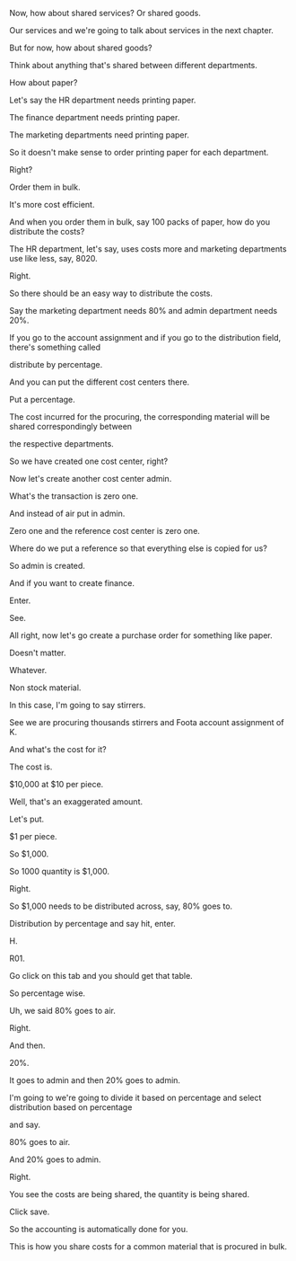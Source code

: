  
Now, how about shared services?
Or shared goods.

Our services and we're going to talk about services in the next chapter.

But for now, how about shared goods?

Think about anything that's shared between different departments.

How about paper?

Let's say the HR department needs printing paper.

The finance department needs printing paper.

The marketing departments need printing paper.

So it doesn't make sense to order printing paper for each department.

Right?

Order them in bulk.

It's more cost efficient.

And when you order them in bulk, say 100 packs of paper, how do you distribute the costs?

The HR department, let's say, uses costs more and marketing departments use like less, say, 8020.

Right.

So there should be an easy way to distribute the costs.

Say the marketing department needs 80% and admin department needs 20%.

If you go to the account assignment and if you go to the distribution field, there's something called

distribute by percentage.

And you can put the different cost centers there.

Put a percentage.

The cost incurred for the procuring, the corresponding material will be shared correspondingly between

the respective departments.

So we have created one cost center, right?

Now let's create another cost center admin.

What's the transaction is zero one.

And instead of air put in admin.

Zero one and the reference cost center is zero one.

Where do we put a reference so that everything else is copied for us?

So admin is created.

And if you want to create finance.

Enter.

See.

All right, now let's go create a purchase order for something like paper.

Doesn't matter.

Whatever.

Non stock material.

In this case, I'm going to say stirrers.

See we are procuring thousands stirrers and Foota account assignment of K.

And what's the cost for it?

The cost is.

$10,000 at $10 per piece.

Well, that's an exaggerated amount.

Let's put.

$1 per piece.

So $1,000.

So 1000 quantity is $1,000.

Right.

So $1,000 needs to be distributed across, say, 80% goes to.

Distribution by percentage and say hit, enter.

H.

R01.

Go click on this tab and you should get that table.

So percentage wise.

Uh, we said 80% goes to air.

Right.

And then.

20%.

It goes to admin and then 20% goes to admin.

I'm going to we're going to divide it based on percentage and select distribution based on percentage

and say.

80% goes to air.

And 20% goes to admin.

Right.

You see the costs are being shared, the quantity is being shared.

Click save.

So the accounting is automatically done for you.

This is how you share costs for a common material that is procured in bulk.